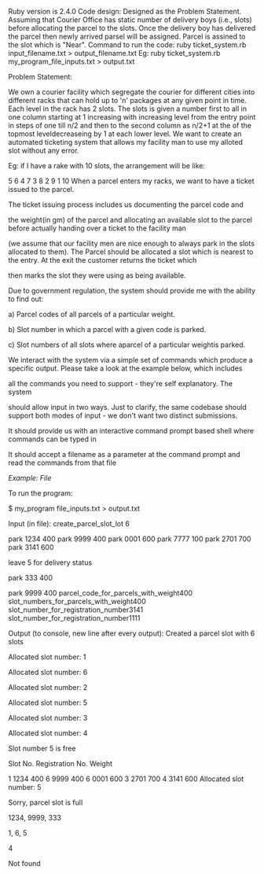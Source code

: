 Ruby version is 2.4.0
Code design:
Designed as the Problem Statement. Assuming that Courier Office has static number of delivery boys (i.e., slots) before allocating the parcel to the 
slots. Once the delivery boy has delivered the parcel then newly arrived parsel will be assigned. Parcel is assined to the slot which is "Near".
Command to run the code:
ruby ticket_system.rb input_filename.txt > output_filename.txt
Eg:
ruby ticket_system.rb my_program_file_inputs.txt > output.txt

Problem Statement:

We own a courier facility which segregate the courier for different cities into different racks that can hold up to 'n' packages at any given point in time. Each level in the rack has 2 slots. The slots is given a number first to all in one column starting at 1 increasing with increasing level from the entry point in steps of one till n/2 and then to the second column as n/2+1 at the of the topmost leveldecreaseing by 1 at each lower level. We want to create an automated ticketing system that allows my facility man to use my alloted slot without any error.

Eg: if I have a rake with 10 slots, the arrangement will be like:

5	6
4	7
3	8
2	9
1	10
When a parcel enters my racks, we want to have a ticket issued to the parcel.

The ticket issuing process includes us documenting the parcel code and

the weight(in gm) of the parcel and allocating an available slot to the parcel before actually handing over a ticket to the facility man

(we assume that our facility men are nice enough to always park in the slots allocated to them). The Parcel should be allocated a slot which is nearest to the entry. At the exit the customer returns the ticket which

then marks the slot they were using as being available.

Due to government regulation, the system should provide me with the ability to find out:

a) Parcel codes of all parcels of a particular weight.

b) Slot number in which a parcel with a given code is parked.

c) Slot numbers of all slots where aparcel of a particular weightis parked.

We interact with the system via a simple set of commands which produce a specific output. Please take a look at the example below, which includes

all the commands you need to support - they're self explanatory. The system

should allow input in two ways. Just to clarify, the same codebase should support both modes of input - we don't want two distinct submissions.

It should provide us with an interactive command prompt based shell where commands can be typed in

It should accept a filename as a parameter at the command prompt and read the commands from that file

*Example: File*

To run the program:

$ my_program file_inputs.txt > output.txt

Input (in file):
create_parcel_slot_lot 6

park 1234 400 park 9999 400 park 0001 600 park 7777 100 park 2701 700 park 3141 600

leave 5 for delivery status

park 333 400

park 9999 400 parcel_code_for_parcels_with_weight400 slot_numbers_for_parcels_with_weight400 slot_number_for_registration_number3141 slot_number_for_registration_number1111

Output (to console, new line after every output):
Created a parcel slot with 6 slots

Allocated slot number: 1

Allocated slot number: 6

Allocated slot number: 2

Allocated slot number: 5

Allocated slot number: 3

Allocated slot number: 4

Slot number 5 is free

Slot No. Registration No. Weight

1 1234	400
6 9999	400
6 0001	600
3 2701	700
4 3141	600
Allocated slot number: 5

Sorry, parcel slot is full

1234, 9999, 333

1, 6, 5

4

Not found
